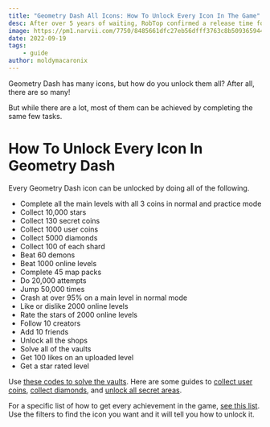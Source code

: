 ```yaml
---
title: "Geometry Dash All Icons: How To Unlock Every Icon In The Game"
desc: After over 5 years of waiting, RobTop confirmed a release time for Geometry Dash 2.2.
image: https://pm1.narvii.com/7750/8485661dfc27eb56dfff3763c8b509365944981er1-1913-1080v2_hq.jpg
date: 2022-09-19
tags:
    - guide
author: moldymacaronix
---
```


Geometry Dash has many icons, but how do you unlock them all? After all, there are so many!

But while there are a lot, most of them can be achieved by completing the same few tasks.

# How To Unlock Every Icon In Geometry Dash

Every Geometry Dash icon can be unlocked by doing all of the following.

- Complete all the main levels with all 3 coins in normal and practice mode
- Collect 10,000 stars
- Collect 130 secret coins
- Collect 1000 user coins
- Collect 5000 diamonds
- Collect 100 of each shard
- Beat 60 demons
- Beat 1000 online levels
- Complete 45 map packs
- Do 20,000 attempts
- Jump 50,000 times
- Crash at over 95% on a main level in normal mode
- Like or dislike 2000 online levels
- Rate the stars of 2000 online levels
- Follow 10 creators
- Add 10 friends
- Unlock all the shops
- Solve all of the vaults
- Get 100 likes on an uploaded level
- Get a star rated level

Use [these codes to solve the vaults](/posts/geometry-dash-all-vault-codes-2022/). Here are some guides to [collect user coins](/posts/geometry-dash-how-to-get-user-coins-easy/), [collect diamonds](/posts/geometry-dash-how-to-get-diamonds-easy/), and [unlock all secret areas](/posts/geometry-dash-all-vaults-and-secrets-2022/).

For a specific list of how to get every achievement in the game, [see this list](https://gdbrowser.com/achievements). Use the filters to find the icon you want and it will tell you how to unlock it.